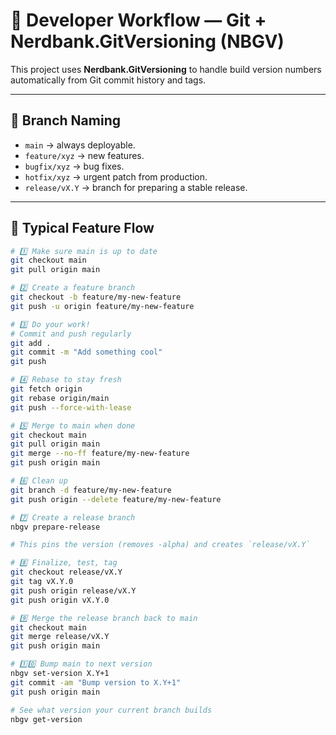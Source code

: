 # 🚀 Developer Workflow — Git + Nerdbank.GitVersioning (NBGV)

This project uses **Nerdbank.GitVersioning** to handle build version numbers automatically from Git commit history and tags.

---

## 🔹 Branch Naming

- `main` → always deployable.
- `feature/xyz` → new features.
- `bugfix/xyz` → bug fixes.
- `hotfix/xyz` → urgent patch from production.
- `release/vX.Y` → branch for preparing a stable release.

---

## 🔹 Typical Feature Flow

```bash
# 1️⃣ Make sure main is up to date
git checkout main
git pull origin main

# 2️⃣ Create a feature branch
git checkout -b feature/my-new-feature
git push -u origin feature/my-new-feature

# 3️⃣ Do your work!
# Commit and push regularly
git add .
git commit -m "Add something cool"
git push

# 4️⃣ Rebase to stay fresh
git fetch origin
git rebase origin/main
git push --force-with-lease

# 5️⃣ Merge to main when done
git checkout main
git pull origin main
git merge --no-ff feature/my-new-feature
git push origin main

# 6️⃣ Clean up
git branch -d feature/my-new-feature
git push origin --delete feature/my-new-feature

# 7️⃣ Create a release branch
nbgv prepare-release

# This pins the version (removes -alpha) and creates `release/vX.Y`

# 8️⃣ Finalize, test, tag
git checkout release/vX.Y
git tag vX.Y.0
git push origin release/vX.Y
git push origin vX.Y.0

# 9️⃣ Merge the release branch back to main
git checkout main
git merge release/vX.Y
git push origin main

# 1️⃣0️⃣ Bump main to next version
nbgv set-version X.Y+1
git commit -am "Bump version to X.Y+1"
git push origin main

# See what version your current branch builds
nbgv get-version
```
